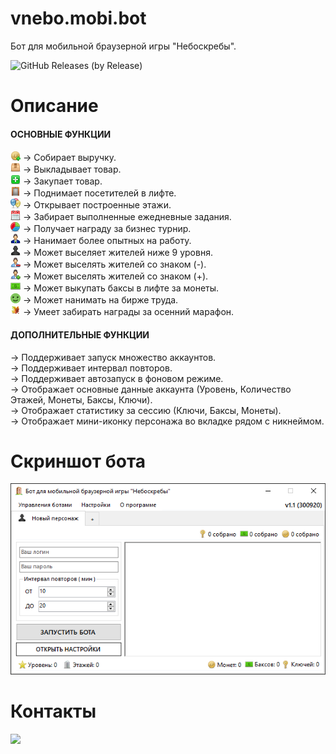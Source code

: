 # vnebo.mobi.bot
Бот для мобильной браузерной игры "Небоскребы".

![GitHub Releases (by Release)](https://img.shields.io/github/downloads/dekosik/vnebo.mobi.bot/v1.2/total?style=social)

# Описание
#### ОСНОВНЫЕ ФУНКЦИИ
<img src="https://raw.githubusercontent.com/dekosik/vnebo.mobi.bot/master/vnebo.mobi.bot/Resources/st_sold.png"> → Собирает выручку.
<br>
<img src="https://raw.githubusercontent.com/dekosik/vnebo.mobi.bot/master/vnebo.mobi.bot/Resources/st_stocked.png"> → Выкладывает товар.
<br>
<img src="https://raw.githubusercontent.com/dekosik/vnebo.mobi.bot/master/vnebo.mobi.bot/Resources/st_empty_plus.png"> → Закупает товар.
<br>
<img src="https://raw.githubusercontent.com/dekosik/vnebo.mobi.bot/master/vnebo.mobi.bot/Resources/tb_lift.png"> → Поднимает посетителей в лифте.
<br>
<img src="https://raw.githubusercontent.com/dekosik/vnebo.mobi.bot/master/vnebo.mobi.bot/Resources/st_builded.png"> → Открывает построенные этажи.
<br>
<img src="https://raw.githubusercontent.com/dekosik/vnebo.mobi.bot/master/vnebo.mobi.bot/Resources/quests.png"> → Забирает выполненные ежедневные задания.
<br>
<img src="https://raw.githubusercontent.com/dekosik/vnebo.mobi.bot/master/vnebo.mobi.bot/Resources/chart-pie.png"> → Получает награду за бизнес турнир.
<br>
<img src="https://raw.githubusercontent.com/dekosik/vnebo.mobi.bot/master/vnebo.mobi.bot/Resources/player-m-90o.png"> → Нанимает более опытных на работу.
<br>
<img src="https://raw.githubusercontent.com/dekosik/vnebo.mobi.bot/master/vnebo.mobi.bot/Resources/man_no.png"> → Может выселяет жителей ниже 9 уровня.
<br>
<img src="https://raw.githubusercontent.com/dekosik/vnebo.mobi.bot/master/vnebo.mobi.bot/Resources/man_minus.png"> → Может выселять жителей со знаком (-).
<br>
<img src="https://raw.githubusercontent.com/dekosik/vnebo.mobi.bot/master/vnebo.mobi.bot/Resources/man_plus.png"> → Может выселять жителей со знаком (+).
<br>
<img src="https://raw.githubusercontent.com/dekosik/vnebo.mobi.bot/master/vnebo.mobi.bot/Resources/baks.png"> → Может выкупать баксы в лифте за монеты.
<br>
<img src="https://raw.githubusercontent.com/dekosik/vnebo.mobi.bot/master/vnebo.mobi.bot/Resources/sml_happy.png"> → Может нанимать на бирже труда.
<br>
<img src="https://raw.githubusercontent.com/dekosik/vnebo.mobi.bot/master/vnebo.mobi.bot/Resources/leaf-l.png"> → Умеет забирать награды за осенний марафон.

#### ДОПОЛНИТЕЛЬНЫЕ ФУНКЦИИ
→ Поддерживает запуск множество аккаунтов.
<br>
→ Поддерживает интервал повторов.
<br>
→ Поддерживает автозапуск в фоновом режиме.
<br>
→ Отображает основные данные аккаунта (Уровень, Количество Этажей, Монеты, Баксы, Ключи).
<br>
→ Отображает статистику за сессию (Ключи, Баксы, Монеты).
<br>
→ Отображает мини-иконку персонажа во вкладке рядом с никнеймом.

# Скриншот бота
![alt скриншот бота](https://raw.githubusercontent.com/dekosik/vnebo.mobi.bot/master/vnebo.mobi.bot/ScreenHistory/v1.1%20(300920).png)

# Контакты
[<img src="https://i.piccy.info/i9/c98a06bc98b6ea5af5ca6b535b5756a6/1600238761/42462/1396465/vnebo_mobi_bot.png" width="400px;">](https://vk.cc/9oWxgt)
